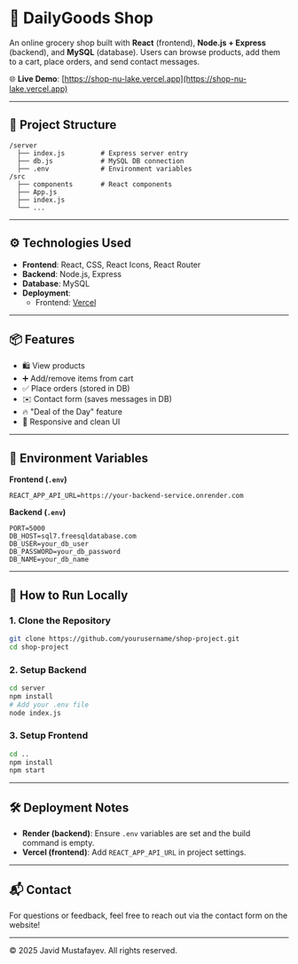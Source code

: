 # 🛒 DailyGoods Shop

An online grocery shop built with **React** (frontend), **Node.js + Express** (backend), and **MySQL** (database). Users can browse products, add them to a cart, place orders, and send contact messages.

🌐 **Live Demo**: [https://shop-nu-lake.vercel.app](https://shop-nu-lake.vercel.app)

---

## 📂 Project Structure

```
/server
  ├── index.js         # Express server entry
  ├── db.js            # MySQL DB connection
  ├── .env             # Environment variables
/src
  ├── components       # React components
  ├── App.js
  ├── index.js
  └── ...
```

---

## ⚙️ Technologies Used

- **Frontend**: React, CSS, React Icons, React Router
- **Backend**: Node.js, Express
- **Database**: MySQL
- **Deployment**: 
  - Frontend: [Vercel](https://vercel.com/)

---

## 📦 Features

- 🛍 View products
- ➕ Add/remove items from cart
- ✅ Place orders (stored in DB)
- ✉️ Contact form (saves messages in DB)
- 🔥 "Deal of the Day" feature
- 🧾 Responsive and clean UI

---

## 🔐 Environment Variables

**Frontend (`.env`)**
```env
REACT_APP_API_URL=https://your-backend-service.onrender.com
```

**Backend (`.env`)**
```env
PORT=5000
DB_HOST=sql7.freesqldatabase.com
DB_USER=your_db_user
DB_PASSWORD=your_db_password
DB_NAME=your_db_name
```

---

## 🚀 How to Run Locally

### 1. Clone the Repository
```bash
git clone https://github.com/yourusername/shop-project.git
cd shop-project
```

### 2. Setup Backend
```bash
cd server
npm install
# Add your .env file
node index.js
```

### 3. Setup Frontend
```bash
cd ..
npm install
npm start
```

---

## 🛠 Deployment Notes

- **Render (backend)**: Ensure `.env` variables are set and the build command is empty.
- **Vercel (frontend)**: Add `REACT_APP_API_URL` in project settings.

---

## 📬 Contact

For questions or feedback, feel free to reach out via the contact form on the website!

---

© 2025 Javid Mustafayev. All rights reserved.
